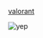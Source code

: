 [valorant](https://playvalorant.com/en-us/)

![yep](file:///C:/Users/Peter/Pictures/E-Sports%20Win.JPG)
